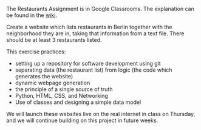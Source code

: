 The Restaurants Assignment is in Google Classrooms. The explanation can be found in the [wiki](/wiki/Challenges/Restaurants-txt).

Create a website which lists restaurants in Berlin together with the neighborhood they are in, taking that information from a text file. There should be at least 3 restaurants listed.

This exercise practices:
- setting up a repository for software development using git
- separating data (the restaurant list) from logic (the code which generates the website)
- dynamic webpage generation
- the principle of a single source of truth
- Python, HTML, CSS, and Networking
- Use of classes and designing a simple data model

We will launch these websites live on the real internet in class on Thursday, and we will continue building on this project in future weeks.

